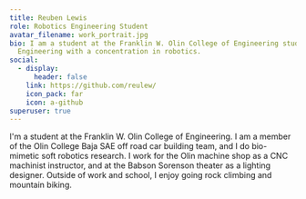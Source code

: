 ```yaml
---
title: Reuben Lewis
role: Robotics Engineering Student
avatar_filename: work_portrait.jpg
bio: I am a student at the Franklin W. Olin College of Engineering studying
  Engineering with a concentration in robotics.
social:
  - display:
      header: false
    link: https://github.com/reulew/
    icon_pack: far
    icon: a-github
superuser: true
---
```

I'm a student at the Franklin W. Olin College of Engineering. I am a member of the Olin College Baja SAE off road car building team, and I do bio-mimetic soft robotics research. I work for the Olin machine shop as a CNC machinist instructor, and at the Babson Sorenson theater as a lighting designer. Outside of work and school, I enjoy going rock climbing and mountain biking.